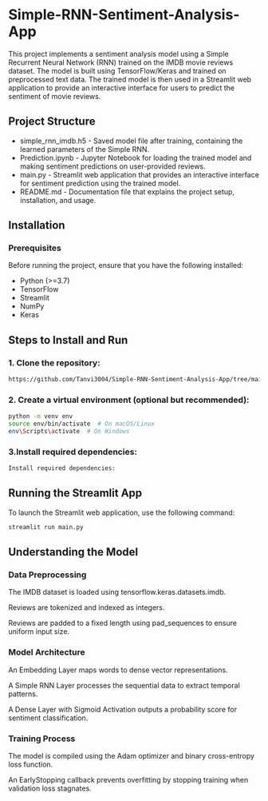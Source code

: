 # Simple-RNN-Sentiment-Analysis-App

This project implements a sentiment analysis model using a Simple Recurrent Neural Network (RNN) trained on the IMDB movie reviews dataset. The model is built using TensorFlow/Keras and trained on preprocessed text data. The trained model is then used in a Streamlit web application to provide an interactive interface for users to predict the sentiment of movie reviews.

## Project Structure
 - simple_rnn_imdb.h5 - Saved model file after training, containing the learned parameters of the Simple RNN.
 - Prediction.ipynb - Jupyter Notebook for loading the trained model and making sentiment predictions on user-provided reviews.
 - main.py - Streamlit web application that provides an interactive interface for sentiment prediction using the trained model.
 - README.md - Documentation file that explains the project setup, installation, and usage.

## Installation
### Prerequisites
Before running the project, ensure that you have the following installed:

 - Python (>=3.7)
 - TensorFlow
 - Streamlit
 - NumPy
 - Keras

## Steps to Install and Run
### 1. Clone the repository:
```bash
https://github.com/Tanvi3004/Simple-RNN-Sentiment-Analysis-App/tree/main
```
### 2. Create a virtual environment (optional but recommended):
``` bash
python -m venv env
source env/bin/activate  # On macOS/Linux
env\Scripts\activate  # On Windows
```
### 3.Install required dependencies:
```bash
Install required dependencies:
```
## Running the Streamlit App
To launch the Streamlit web application, use the following command:
```bash
streamlit run main.py
```

## Understanding the Model

### Data Preprocessing

The IMDB dataset is loaded using tensorflow.keras.datasets.imdb.

Reviews are tokenized and indexed as integers.

Reviews are padded to a fixed length using pad_sequences to ensure uniform input size.

### Model Architecture

An Embedding Layer maps words to dense vector representations.

A Simple RNN Layer processes the sequential data to extract temporal patterns.

A Dense Layer with Sigmoid Activation outputs a probability score for sentiment classification.

### Training Process

The model is compiled using the Adam optimizer and binary cross-entropy loss function.

An EarlyStopping callback prevents overfitting by stopping training when validation loss stagnates.

